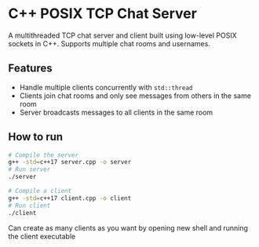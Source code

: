 # C++ POSIX TCP Chat Server

A multithreaded TCP chat server and client built using low-level POSIX sockets in C++. Supports multiple chat rooms and usernames.

## Features

- Handle multiple clients concurrently with `std::thread`
- Clients join chat rooms and only see messages from others in the same room
- Server broadcasts messages to all clients in the same room

## How to run
```bash
# Compile the server
g++ -std=c++17 server.cpp -o server
# Run server
./server

# Compile a client
g++ -std=c++17 client.cpp -o client
# Run client
./client
```

Can create as many clients as you want by opening new shell and running the client executable
